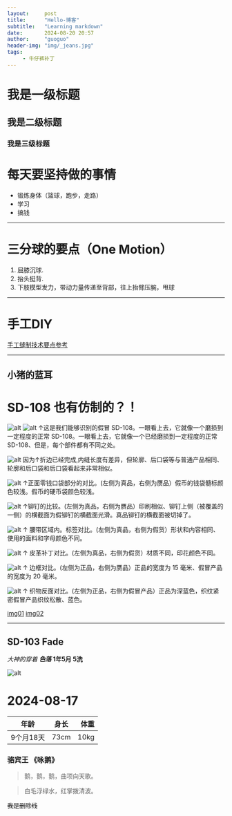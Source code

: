 ```yaml
---
layout:		post
title:      "Hello-博客"
subtitle:	"Learning markdown"
date:		2024-08-20 20:57
author:		"guoguo"
header-img:	"img/_jeans.jpg"
tags:
     - 牛仔裤补丁
---
```


# 我是一级标题

## 我是二级标题

### 我是三级标题

# 每天要坚持做的事情

* 锻炼身体（篮球，跑步，走路）
* 学习
* 搞钱

***

# 三分球的要点（One Motion）

1. 屈膝沉球.
2. 抬头挺背.
3. 下肢模型发力，带动力量传递至背部，往上抬臂压腕，甩球

***
# 手工DIY
[手工缝制技术要点参考](https://www.bilibili.com/video/BV1p5411W7ee?t=456.7 "点我")

***
## 小猪的蓝耳

# SD-108 也有仿制的？！
![alt](/img/dartisan_fake_1.jpg)
![alt](/img/dartisan_fake_2.jpg)
↑这是我们能够识别的假冒 SD-108。一眼看上去，它就像一个磨损到一定程度的正常 SD-108。一眼看上去，它就像一个已经磨损到一定程度的正常 SD-108、但是，每个部件都有不同之处。

![alt](/img/dartisan_fake_3.jpg)
因为↑折边已经完成,内缝长度有差异，但轮廓、后口袋等与普通产品相同、轮廓和后口袋和后口袋看起来非常相似。

![alt](/img/dartisan_fake_4.jpg)
↑正面零钱口袋部分的对比。(左侧为真品，右侧为赝品）假币的钱袋髓标颜色较浅。假币的硬币袋颜色较浅。

![alt](/img/dartisan_fake_5.jpg)
↑铆钉的比较。(左侧为真品，右侧为赝品）印刷相似、铆钉上侧（被覆盖的一侧）的横截面为假铆钉的横截面光滑。真品铆钉的横截面被切掉了。

![alt](/img/dartisan_fake_6.jpg)
↑ 腰带区域内。标签对比。(左侧为真品，右侧为假货）形状和内容相同、使用的面料和字母颜色不同。

![alt](/img/dartisan_fake_7.jpg)
↑ 皮革补丁对比。(左侧为真品，右侧为假货）材质不同，印花颜色不同。

![alt](/img/dartisan_fake_8.jpg)
↑ 边框对比。(左侧为正品，右侧为赝品）正品的宽度为 15 毫米、假冒产品的宽度为 20 毫米。

![alt](/img/dartisan_fake_9.jpg)
↑ 织物反面对比。(左侧为正品，右侧为假冒产品）正品为深蓝色，织纹紧密假冒产品织纹松散、蓝色。

[img01](/img/dartisan_fake_1.jpg)
[img02](/img/dartisan_fake_2.jpg)

***

## SD-103 Fade

*大神的穿着*
***色落***
__1年5月 5洗__

![alt](/img/sd_103_1.jpg)

# 2024-08-17
| 年龄 | 身长 | 体重 |
| ----- |:----:|-----:|
| 9个月18天| 73cm | 10kg|

### 骆宾王 《咏鹅》
>鹅，鹅，鹅，曲项向天歌。

>白毛浮绿水，红掌拨清波。

~~我是删除线~~